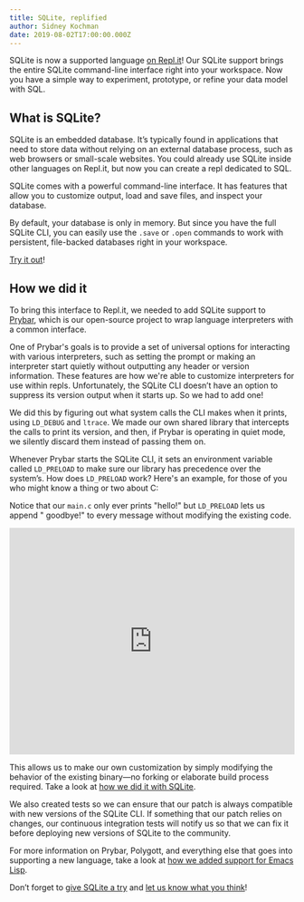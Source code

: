 ```yaml
---
title: SQLite, replified
author: Sidney Kochman
date: 2019-08-02T17:00:00.000Z
---
```


SQLite is now a supported language [on Repl.it](https://repl.it/languages/sqlite)! Our SQLite support brings the entire SQLite command-line interface right into your workspace. Now you have a simple way to experiment, prototype, or refine your data model with SQL.

## What is SQLite?

SQLite is an embedded database. It’s typically found in applications that need to store data without relying on an external database process, such as web browsers or small-scale websites. You could already use SQLite inside other languages on Repl.it, but now you can create a repl dedicated to SQL.

SQLite comes with a powerful command-line interface. It has features that allow you to customize output, load and save files, and inspect your database. 

By default, your database is only in memory. But since you have the full SQLite CLI, you can easily use the `.save` or `.open` commands to work with persistent, file-backed databases right in your workspace.

[Try it out](https://repl.it/languages/sqlite)!

## How we did it

To bring this interface to Repl.it, we needed to add SQLite support to [Prybar](https://github.com/replit/prybar), which is our open-source project to wrap language interpreters with a common interface.

One of Prybar's goals is to provide a set of universal options for interacting with various interpreters, such as setting the prompt or making an interpreter start quietly without outputting any header or version information. These features are how we're able to customize interpreters for use within repls. Unfortunately, the SQLite CLI doesn’t have an option to suppress its version output when it starts up. So we had to add one!

We did this by figuring out what system calls the CLI makes when it prints, using `LD_DEBUG` and `ltrace`. We made our own shared library that intercepts the calls to print its version, and then, if Prybar is operating in quiet mode, we silently discard them instead of passing them on.

Whenever Prybar starts the SQLite CLI, it sets an environment variable called `LD_PRELOAD` to make sure our library has precedence over the system’s. How does `LD_PRELOAD` work? Here's an example, for those of you who might know a thing or two about C:

Notice that our `main.c` only ever prints "hello!" but `LD_PRELOAD` lets us append " goodbye!" to every message without modifying the existing code.

<iframe height="400px" width="100%" src="https://repl.it/@kochman/HelloGoodbye?lite=true" scrolling="no" frameborder="no" allowtransparency="true" allowfullscreen="true" sandbox="allow-forms allow-pointer-lock allow-popups allow-same-origin allow-scripts allow-modals"></iframe>

This allows us to make our own customization by simply modifying the behavior of the existing binary—no forking or elaborate build process required. Take a look at [how we did it with SQLite](https://github.com/replit/prybar/commit/3fb14f2a46b628317d7dbb1c67d9cf078ee272c1).

We also created tests so we can ensure that our patch is always compatible with new versions of the SQLite CLI. If something that our patch relies on changes, our continuous integration tests will notify us so that we can fix it before deploying new versions of SQLite to the community.

For more information on Prybar, Polygott, and everything else that goes into supporting a new language, take a look at [how we added support for Emacs Lisp](https://repl.it/site/blog/elisp).

Don’t forget to [give SQLite a try](https://repl.it/languages/sqlite) and [let us know what you think](https://repl.it/feedback/)!
